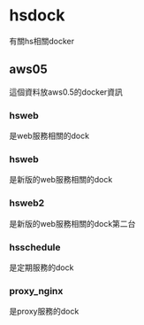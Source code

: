 # hsdock
有關hs相關docker

## aws05
   這個資料放aws0.5的docker資訊
   
### hsweb
是web服務相關的dock

### hsweb
是新版的web服務相關的dock

### hsweb2
是新版的web服務相關的dock第二台

### hsschedule
是定期服務的dock

### proxy_nginx
是proxy服務的dock
